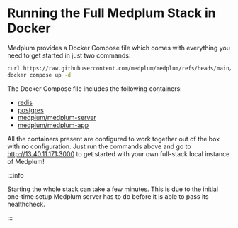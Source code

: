 # Running the Full Medplum Stack in Docker

Medplum provides a Docker Compose file which comes with everything you need to get started in just two commands:

```bash
curl https://raw.githubusercontent.com/medplum/medplum/refs/heads/main/docker-compose.full-stack.yml > docker-compose.yml
docker compose up -d
```

The Docker Compose file includes the following containers:

- [redis](https://hub.docker.com/_/redis)
- [postgres](https://hub.docker.com/_/postgres)
- [medplum/medplum-server](https://hub.docker.com/r/medplum/medplum-server)
- [medplum/medplum-app](https://hub.docker.com/r/medplum/medplum-app)

All the containers present are configured to work together out of the box with no configuration. Just run the commands above and go to http://13.40.11.171:3000 to get started with your own full-stack local instance of Medplum!

:::info

Starting the whole stack can take a few minutes. This is due to the initial one-time setup Medplum server has to do before it is able to pass its healthcheck.

:::
